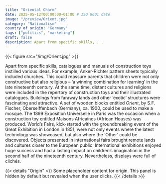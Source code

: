 ```yaml
---
title: "Oriental Charm"
date: 2025-05-12T00:00:00+01:00 # ISO 8601 date
image: "/preview/Orient.jpg"
category: "Nationalism"
country_of_origin: "Germany"
tags: ["politics", "marketing"]
draft: false
description: Apart from specific skills, ...
---
```


{{< figure src="/img/Orient.jpg" >}}

Apart from specific skills, catalogues and manuals of construction toys instilled various ideas. For example, Anker-Richter pattern sheets typically included churches. This could reassure parents that children were not only constructive but also religious – ‘a winning combination for learning’ in the late nineteenth century. At the same time, distant cultures and religions were included in the repertory of construction toys and their illustrated catalogues. Buildings from faraway lands and other ‘exotic’ structures were fascinating and attractive. A set of wooden blocks entitled *Orient*, by S.F. Fischer, Oberseiffenbach (Germany), ca. 1900, could be used to make a mosque. The 1899 Exposition Universelle in Paris was the occasion when a construction toy entitled Maisons Africaines (African Houses) was produced. World’s Fairs, kick-started with the groundbreaking event of the Great Exhibition in London in 1851, were not only events where the latest technology was showcased, but also where the ‘Other’ could be discovered. Objects presented in international fairs brought remote lands and cultures closer to the European public. International exhibitions enjoyed huge success and had a lasting impact on children’s imagination in the second half of the nineteenth century. Nevertheless, displays were full of clichés.


{{< details "Origin" >}}
Some placeholder content for origin. This panel is hidden by default but revealed when the user clicks.
{{< /details >}}

